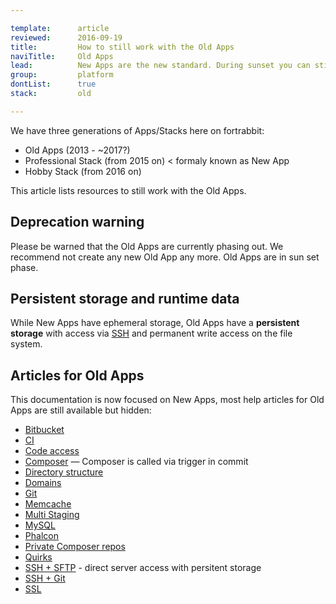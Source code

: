 ```yaml
---

template:      article
reviewed:      2016-09-19
title:         How to still work with the Old Apps
naviTitle:     Old Apps 
lead:          New Apps are the new standard. During sunset you can still use the Old Apps, this article helps finding your way.
group:         platform
dontList:      true
stack:         old

---
```


<!-- TODO: recheck! -->

We have three generations of Apps/Stacks here on fortrabbit: 

* Old Apps (2013 - ~2017?)
* Professional Stack (from 2015 on) < formaly known as New App
* Hobby Stack (from 2016 on)

This article lists resources to still work with the Old Apps.


## Deprecation warning

Please be warned that the Old Apps are currently phasing out. We recommend not create any new Old App any more. Old Apps are in sun set phase.


## Persistent storage and runtime data

While New Apps have ephemeral storage, Old Apps have a **persistent storage** with access via [SSH](ssh-sftp-old) and permanent write access on the file system.


## Articles for Old Apps

This documentation is now focused on New Apps, most help articles for Old Apps are still available but hidden:

* [Bitbucket](bitbucket-github-and-fortrabbit-old)
* [CI](continuous-integration-old)
* [Code access](code-access-old)
* [Composer](composer-old) — Composer is called via trigger in commit
* [Directory structure](directory-structure-old)
* [Domains](domains-old)
* [Git](git-old)
* [Memcache](memcache-old)
* [Multi Staging](multi-staging-old)
* [MySQL](mysql-old)
* [Phalcon](install-phalcon-old)
* [Private Composer repos](private-composer-repos-old)
* [Quirks](quirks-old)
* [SSH + SFTP](ssh-sftp-old) - direct server access with persitent storage
* [SSH + Git](ssh-git-old)
* [SSL](ssl-old)

